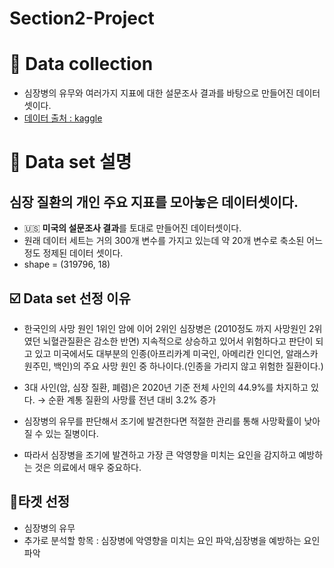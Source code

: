 # Section2-Project

# 💾 Data collection
* 심장병의 유무와 여러가지 지표에 대한 설문조사 결과를 바탕으로 만들어진 데이터셋이다.
* [데이터 출처 : kaggle](https://www.kaggle.com/datasets/kamilpytlak/personal-key-indicators-of-heart-disease)

# 💾 Data set 설명
## 심장 질환의 개인 주요 지표를 모아놓은 데이터셋이다.
* 🇺🇸 **미국의 설문조사 결과**를 토대로 만들어진 데이터셋이다.
* 원래 데이터 세트는 거의 300개 변수를 가지고 있는데 약 20개 변수로 축소된 어느정도 정제된 데이터 셋이다.
* shape = (319796, 18)

## ☑️ Data set 선정 이유

* 한국인의 사망 원인 1위인 암에 이어 2위인 심장병은 (2010정도 까지 사망원인 2위 였던 뇌혈관질환은 감소한 반면) 지속적으로 상승하고 있어서 위험하다고 판단이 되고 있고 미국에서도 대부분의 인종(아프리카계 미국인, 아메리칸 인디언, 알래스카 원주민, 백인)의 주요 사망 원인 중 하나이다.(인종을 가리지 않고 위험한 질환이다.)

* 3대 사인(암, 심장 질환, 폐렴)은 2020년 기준 전체 사인의 44.9%를 차지하고 있다. → 순환 계통 질환의 사망률 전년 대비 3.2% 증가

* 심장병의 유무를 판단해서 조기에 발견한다면 적절한 관리를 통해 사망확률이 낮아질 수 있는 질병이다.

* 따라서 심장병을 조기에 발견하고 가장 큰 악영향을 미치는 요인을 감지하고 예방하는 것은 의료에서 매우 중요하다.

## 🎯타겟 선정
* 심장병의 유무
* 추가로 분석할 항목 : 심장병에 악영향을 미치는 요인 파악,심장병을 예방하는 요인 파악
